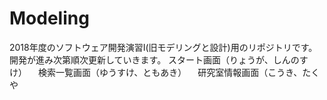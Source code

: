 # Modeling
2018年度のソフトウェア開発演習Ⅰ(旧モデリングと設計)用のリポジトリです。  
開発が進み次第順次更新していきます。
    スタート画面（りょうが、しんのすけ）
　検索一覧画面（ゆうすけ、ともあき）
　研究室情報画面（こうき、たくや
